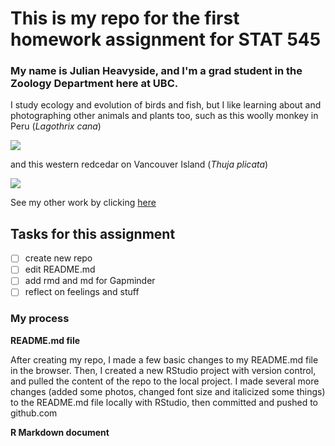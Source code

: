 # This is my repo for the first homework assignment for STAT 545


### My name is Julian Heavyside, and I'm a grad student in the Zoology Department here at UBC.

I study ecology and evolution of birds and fish, but I like learning about and photographing other animals and plants too, such as this woolly monkey in Peru (*Lagothrix cana*)

![](https://i.imgur.com/J4PtsOzl.jpg)

and this western redcedar on Vancouver Island (*Thuja plicata*)

![](https://i.imgur.com/XCD47P0l.jpg)


See my other work by clicking [here](https://github.com/julianheavyside?tab=repositories)

## Tasks for this assignment

- [ ] create new repo
- [ ] edit README.md
- [ ] add rmd and md for Gapminder
- [ ] reflect on feelings and stuff

### My process

**README.md file**

After creating my repo, I made a few basic changes to my README.md file in the browser. Then, I created a new RStudio project with version control, and pulled the content of the repo to the local project. I made several more changes (added some photos, changed font size and italicized some things) to the README.md file locally with RStudio, then committed and pushed to github.com

**R Markdown document**



